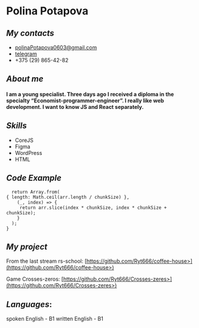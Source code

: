 # **Polina Potapova**

## ***My contacts***

+ [polinaPotapova0603@gmail.com](polinaPotapova0603@gmail.com)
+ [telegram](https://web.telegram.org/a/)
+ +375 (29) 865-42-82

## ***About me***
#### I am a young specialist. Three days ago I received a diploma in the specialty “Economist-programmer-engineer”. I really like web development. I want to know JS and React separately.

## ***Skills***
* CoreJS
* Figma
* WordPress
* HTML

## ***Code Example***

```function createChunks(arr, chunkSize) {
  return Array.from(
{ length: Math.ceil(arr.length / chunkSize) },
    (_, index) => {
     return arr.slice(index * chunkSize, index * chunkSize + chunkSize);
    }
  );
}
```
## ***My project***

From the last stream rs-school:
[https://github.com/Ryt666/coffee-house>](https://github.com/Ryt666/coffee-house>)

Game Crosses-zeros:
[https://github.com/Ryt666/Crosses-zeres>](https://github.com/Ryt666/Crosses-zeres>)

## ***Languages***:
spoken English - B1
written English - B1

